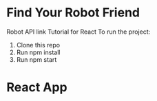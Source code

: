 # Find Your Robot Friend
Robot API link
Tutorial for React To run the project:

1. Clone this repo
2. Run npm install
3. Run npm start
# React App

